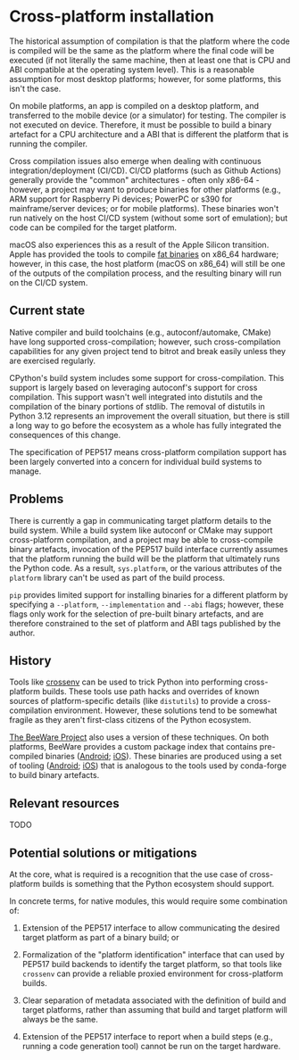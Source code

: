 # Cross-platform installation

The historical assumption of compilation is that the platform where the code is
compiled will be the same as the platform where the final code will be executed
(if not literally the same machine, then at least one that is CPU and ABI
compatible at the operating system level). This is a reasonable assumption for
most desktop platforms; however, for some platforms, this isn't the case.

On mobile platforms, an app is compiled on a desktop platform, and transferred
to the mobile device (or a simulator) for testing. The compiler is not executed
on device. Therefore, it must be possible to build a binary artefact for a CPU
architecture and a ABI that is different the platform that is running the
compiler.

Cross compilation issues also emerge when dealing with continuous
integration/deployment (CI/CD). CI/CD platforms (such as Github Actions)
generally provide the "common" architectures - often only x86-64 - however, a
project may want to produce binaries for other platforms (e.g., ARM support for
Raspberry Pi devices; PowerPC or s390 for mainframe/server devices; or for
mobile platforms). These binaries won't run natively on the host CI/CD system
(without some sort of emulation); but code can be compiled for the target
platform.

macOS also experiences this as a result of the Apple Silicon transition. Apple
has provided the tools to compile [fat binaries](multiple_architectures.md) on
x86_64 hardware; however, in this case, the host platform (macOS on x86_64) will
still be one of the outputs of the compilation process, and the resulting binary
will run on the CI/CD system.

## Current state

Native compiler and build toolchains (e.g., autoconf/automake, CMake) have long
supported cross-compilation; however, such cross-compilation capabilities for any
given project tend to bitrot and break easily unless they are exercised regularly.

CPython's build system includes some support for cross-compilation. This support
is largely based on leveraging autoconf's support for cross compilation. This
support wasn't well integrated into distutils and the compilation of the binary
portions of stdlib. The removal of distutils in Python 3.12 represents an
improvement the overall situation, but there is still a long way to go before
the ecosystem as a whole has fully integrated the consequences of this change.

The specification of PEP517 means cross-platform compilation support has been
largely converted into a concern for individual build systems to manage.

## Problems

There is currently a gap in communicating target platform details to the
build system. While a build system like autoconf or CMake may support
cross-platform compilation, and a project may be able to cross-compile binary
artefacts, invocation of the PEP517 build interface currently assumes that the
platform running the build will be the platform that ultimately runs the Python
code. As a result, `sys.platform`, or the various attributes of the `platform`
library can't be used as part of the build process.

`pip` provides limited support for installing binaries for a different platform
by specifying a `--platform`, `--implementation` and `--abi` flags; however,
these flags only work for the selection of pre-built binary artefacts, and are
therefore constrained to the set of platform and ABI tags published by the
author.

## History

Tools like [crossenv](https://github.com/benfogle/crossenv) can be used to trick
Python into performing cross-platform builds. These tools use path hacks and
overrides of known sources of platform-specific details (like `distutils`) to
provide a cross-compilation environment. However, these solutions tend to be
somewhat fragile as they aren't first-class citizens of the Python ecosystem.

[The BeeWare Project](https://beeware.org) also uses a version of these
techniques. On both platforms, BeeWare provides a custom package index that
contains pre-compiled binaries ([Android](https://chaquo.com/pypi-7.0/);
[iOS](https://anaconda.org/beeware/repo)). These binaries are produced using a
set of tooling
([Android](https://github.com/chaquo/chaquopy/tree/master/server/pypi);
[iOS](https://github.com/freakboy3742/chaquopy/tree/iOS-support/server/pypi))
that is analogous to the tools used by conda-forge to build binary artefacts.

## Relevant resources

TODO

## Potential solutions or mitigations

At the core, what is required is a recognition that the use case of
cross-platform builds is something that the Python ecosystem should support.

In concrete terms, for native modules, this would require some combination of:

1. Extension of the PEP517 interface to allow communicating the desired target
   platform as part of a binary build; or

2. Formalization of the "platform identification" interface that can used by
   PEP517 build backends to identify the target platform, so that tools like
   `crossenv` can provide a reliable proxied environment for cross-platform
   builds.

3. Clear separation of metadata associated with the definition of build and
   target platforms, rather than assuming that build and target platform will
   always be the same.

4. Extension of the PEP517 interface to report when a build steps (e.g., running
   a code generation tool) cannot be run on the target hardware.
